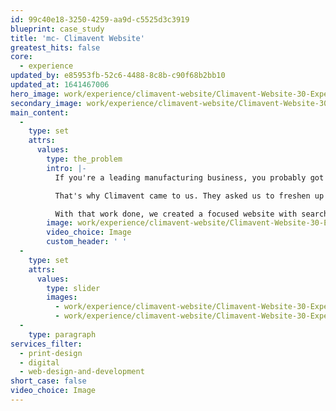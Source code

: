 ```yaml
---
id: 99c40e18-3250-4259-aa9d-c5525d3c3919
blueprint: case_study
title: 'mc- Climavent Website'
greatest_hits: false
core:
  - experience
updated_by: e85953fb-52c6-4488-8c8b-c90f68b2bb10
updated_at: 1641467006
hero_image: work/experience/climavent-website/Climavent-Website-30-Experience-Full-Image-1360x768.5.jpg
secondary_image: work/experience/climavent-website/Climavent-Website-30-Experience-Secondary-Image-896x597-2.jpg
main_content:
  -
    type: set
    attrs:
      values:
        type: the_problem
        intro: |-
          If you're a leading manufacturing business, you probably got where you are because you know how to make incredible stuff rather than how to sell it. But knowing how to sell it matters, especially when you've got startups and international competition all chomping at the bit to chomp at your bit of the market. 

          That's why Climavent came to us. They asked us to freshen up their brand and create a bespoke responsive website that would make life easier for their customers. Our response? A revitalised creative approach that repositioned their brand. Rather than just focussing on what they did, we talked about why that might matter to a customer. 

          With that work done, we created a focused website with search functionality that allows users to easily find what they're looking for, whether that's a service or a product tailored for their industry.
        image: work/experience/climavent-website/Climavent-Website-30-Experience-Large-927x522.jpg
        video_choice: Image
        custom_header: ' '
  -
    type: set
    attrs:
      values:
        type: slider
        images:
          - work/experience/climavent-website/Climavent-Website-30-Experience-Small-740x416.25-1.jpg
          - work/experience/climavent-website/Climavent-Website-30-Experience-Small-740x416.25-2.jpg
  -
    type: paragraph
services_filter:
  - print-design
  - digital
  - web-design-and-development
short_case: false
video_choice: Image
---
```

